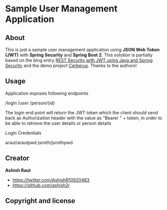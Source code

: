 # Sample User Management Application


## About
This is just a sample user management application using **JSON Web Token (JWT)** with **Spring Security** and
**Spring Boot 2**. This solution is partially based on the blog entry
[REST Security with JWT using Java and Spring Security](https://www.toptal.com/java/rest-security-with-jwt-spring-security-and-java)
and the demo project [Cerberus](https://github.com/brahalla/Cerberus). Thanks to the authors!


## Usage
Application exposes following endpoints

/login
/user
/person/{id}

The login end point will return the JWT token which the client should send back as Authorization header with the value as "Bearer " + token, in order to be able to retrieve the user details or person details

Login Credentials

araut/arautpwd
jsmith/jsmithpwd

## Creator

**Ashish Raut**

* <https://twitter.com/AshishR10920483>
* <https://github.com/ashish2r>

## Copyright and license

